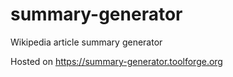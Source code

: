 # summary-generator
Wikipedia article summary generator

Hosted on https://summary-generator.toolforge.org
